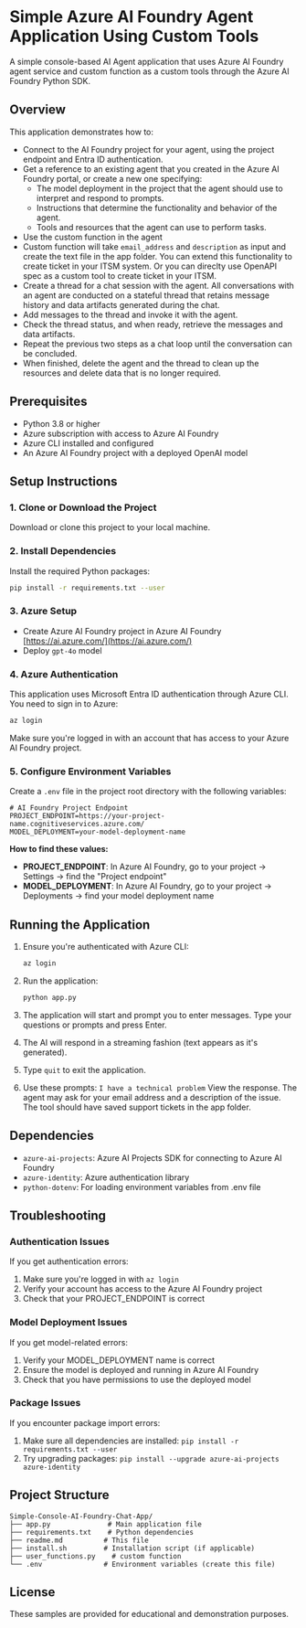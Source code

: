 # Simple Azure AI Foundry Agent Application Using Custom Tools

A simple console-based AI Agent application that uses Azure AI Foundry agent service and custom function as a custom tools through the Azure AI Foundry Python SDK.

## Overview

This application demonstrates how to:
- Connect to the AI Foundry project for your agent, using the project endpoint and Entra ID authentication.
- Get a reference to an existing agent that you created in the Azure AI Foundry portal, or create a new one specifying:
   - The model deployment in the project that the agent should use to interpret and respond to prompts.
   - Instructions that determine the functionality and behavior of the agent.
   - Tools and resources that the agent can use to perform tasks.
- Use the custom function in the agent
- Custom function will take `email_address` and `description` as input and create the text file in the app folder. You can extend this functionality to create ticket in your ITSM system. Or you can direclty use OpenAPI spec as a custom tool to create ticket in your ITSM.
- Create a thread for a chat session with the agent. All conversations with an agent are conducted on a stateful thread that retains message history and data artifacts generated during the chat.
- Add messages to the thread and invoke it with the agent.
- Check the thread status, and when ready, retrieve the messages and data artifacts.
- Repeat the previous two steps as a chat loop until the conversation can be concluded.
- When finished, delete the agent and the thread to clean up the resources and delete data that is no longer required.

## Prerequisites

- Python 3.8 or higher
- Azure subscription with access to Azure AI Foundry
- Azure CLI installed and configured
- An Azure AI Foundry project with a deployed OpenAI model

## Setup Instructions

### 1. Clone or Download the Project

Download or clone this project to your local machine.

### 2. Install Dependencies

Install the required Python packages:

```bash
pip install -r requirements.txt --user
```

### 3. Azure Setup 
- Create Azure AI Foundry project in Azure AI Foundry [https://ai.azure.com/](https://ai.azure.com/)
- Deploy `gpt-4o` model


### 4. Azure Authentication

This application uses Microsoft Entra ID authentication through Azure CLI. You need to sign in to Azure:

```bash
az login
```

Make sure you're logged in with an account that has access to your Azure AI Foundry project.


### 5. Configure Environment Variables

Create a `.env` file in the project root directory with the following variables:

```env
# AI Foundry Project Endpoint
PROJECT_ENDPOINT=https://your-project-name.cognitiveservices.azure.com/
MODEL_DEPLOYMENT=your-model-deployment-name
```

**How to find these values:**

- **PROJECT_ENDPOINT**: In Azure AI Foundry, go to your project → Settings → find the "Project endpoint"
- **MODEL_DEPLOYMENT**: In Azure AI Foundry, go to your project → Deployments → find your model deployment name

## Running the Application

1. Ensure you're authenticated with Azure CLI:
   ```bash
   az login
   ```

2. Run the application:
   ```bash
   python app.py
   ```

3. The application will start and prompt you to enter messages. Type your questions or prompts and press Enter.

4. The AI will respond in a streaming fashion (text appears as it's generated).

5. Type `quit` to exit the application.

6. Use these prompts:
`I have a technical problem`
View the response. The agent may ask for your email address and a description of the issue.
The tool should have saved support tickets in the app folder.


## Dependencies

- `azure-ai-projects`: Azure AI Projects SDK for connecting to Azure AI Foundry
- `azure-identity`: Azure authentication library
- `python-dotenv`: For loading environment variables from .env file

## Troubleshooting

### Authentication Issues

If you get authentication errors:
1. Make sure you're logged in with `az login`
2. Verify your account has access to the Azure AI Foundry project
3. Check that your PROJECT_ENDPOINT is correct

### Model Deployment Issues

If you get model-related errors:
1. Verify your MODEL_DEPLOYMENT name is correct
2. Ensure the model is deployed and running in Azure AI Foundry
3. Check that you have permissions to use the deployed model

### Package Issues

If you encounter package import errors:
1. Make sure all dependencies are installed: `pip install -r requirements.txt --user`
2. Try upgrading packages: `pip install --upgrade azure-ai-projects azure-identity`

## Project Structure

```
Simple-Console-AI-Foundry-Chat-App/
├── app.py              # Main application file
├── requirements.txt    # Python dependencies
├── readme.md          # This file
├── install.sh         # Installation script (if applicable)
├── user_functions.py    # custom function
└── .env               # Environment variables (create this file)
```

## License

These samples are provided for educational and demonstration purposes.
